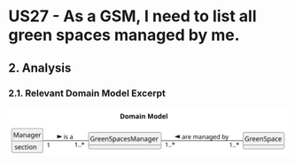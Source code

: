 # US27 - As a GSM, I need to list all green spaces managed by me.

## 2. Analysis

### 2.1. Relevant Domain Model Excerpt 

![Domain Model](svg/us27-domain-model.svg)

